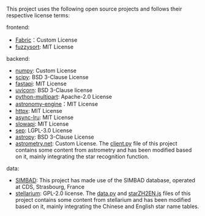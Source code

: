 This project uses the following open source projects and follows their respective license terms:

frontend:
- [Fabric](https://github.com/fabric/fabric)：Custom License
- [fuzzysort](https://github.com/farzher/fuzzysort): MIT License

backend:
- [numpy](https://numpy.org/): Custom License
- [scipy](https://scipy.org/): BSD 3-Clause License
- [fastapi](https://fastapi.tiangolo.com/): MIT License
- [uvicorn](https://www.uvicorn.org/): BSD 3-Clause license
- [python-multipart](https://github.com/Kludex/python-multipart): Apache-2.0 License
- [astronomy-engine](https://github.com/astronomy/astronomy)：MIT License
- [httpx](https://github.com/projectdiscovery/httpx): MIT License
- [async-lru](https://github.com/aio-libs/async-lru): MIT License
- [slowapi](https://github.com/laurents/slowapi): MIT License
- [sep](http://github.com/kbarbary/sep): LGPL-3.0 License
- [astropy](https://www.astropy.org/): BSD 3-Clause License
- [astrometry.net](https://astrometry.net): Custom License. The [client.py](./prototype/core/star_recognition/client.py) file of this project contains some content from astrometry and has been modified based on it, mainly integrating the star recognition function.

data:
- [SIMBAD](https://simbad.u-strasbg.fr/simbad/): This project has made use of the SIMBAD database, operated at CDS, Strasbourg, France
- [stellarium](https://github.com/Stellarium/stellarium): GPL-2.0 license. The [data.py](./prototype/core/astro_coord/data.py) and [starZH2EN.js](./src/interface/starZH2EN.js) files of this project contains some content from stellarium and has been modified based on it, mainly integrating the Chinese and English star name tables.